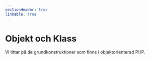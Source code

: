 ```yaml
---
sectionHeader: true
linkable: true
...
```

Objekt och Klass
=======================

Vi tittar på de grundkonstruktioner som finns i objektorienterad PHP.
